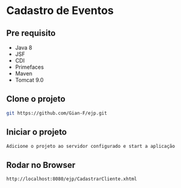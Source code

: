 # Cadastro de Eventos

## Pre requisito

- Java 8
- JSF
- CDI
- Primefaces
- Maven
- Tomcat 9.0

## Clone o projeto

```sh
git https://github.com/Gian-F/ejp.git
```

## Iniciar o projeto

```sh
Adicione o projeto ao servidor configurado e start a aplicação
```

## Rodar no Browser

```sh
http://localhost:8080/ejp/CadastrarCliente.xhtml
```
